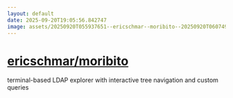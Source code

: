 ```yaml
---
layout: default
date: 2025-09-20T19:05:56.842747
image: assets/20250920T055937651--ericschmar--moribito--20250920T060749519--cropped.png
---
```


# [ericschmar/moribito](https://github.com/ericschmar/moribito)

terminal-based LDAP explorer with interactive tree navigation and custom queries

